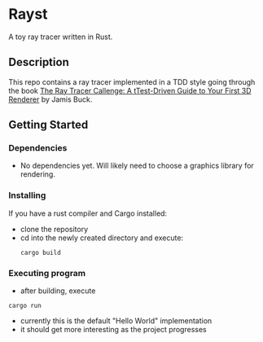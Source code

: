 # Rayst

A toy ray tracer written in Rust.

## Description

This repo contains a ray tracer implemented in a TDD style going through the book [The Ray Tracer Callenge:
A tTest-Driven Guide to Your First 3D Renderer][1] by Jamis Buck.

## Getting Started

### Dependencies

* No dependencies yet. Will likely need to choose a graphics library for rendering.

### Installing

If you have a rust compiler and Cargo installed:

* clone the repository
* cd into the newly created directory and execute:
  ```
  cargo build
  ```

### Executing program

* after building, execute
```
cargo run
```
* currently this is the default "Hello World" implementation
* it should get more interesting as the project progresses

[1]: http://raytracerchallenge.com/